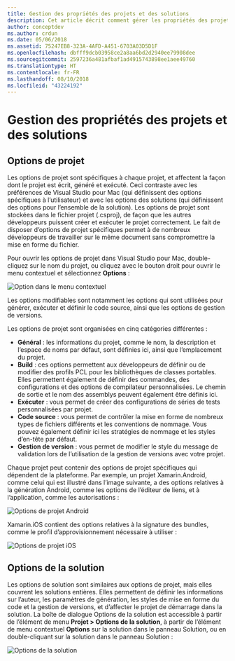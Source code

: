 ```yaml
---
title: Gestion des propriétés des projets et des solutions
description: Cet article décrit comment gérer les propriétés des projets et des solutions dans Visual Studio pour Mac
author: conceptdev
ms.author: crdun
ms.date: 05/06/2018
ms.assetid: 75247EB8-323A-4AFD-A451-6703A03D5D1F
ms.openlocfilehash: dbfff9dcb03958ce2a8aa6bd2d2940ee79908dee
ms.sourcegitcommit: 2597236a481afbaf1ad4915743898ee1aee49760
ms.translationtype: HT
ms.contentlocale: fr-FR
ms.lasthandoff: 08/10/2018
ms.locfileid: "43224192"
---
```

# <a name="managing-project-and-solution-properties"></a>Gestion des propriétés des projets et des solutions

## <a name="project-options"></a>Options de projet

Les options de projet sont spécifiques à chaque projet, et affectent la façon dont le projet est écrit, généré et exécuté. Ceci contraste avec les préférences de Visual Studio pour Mac (qui définissent des options spécifiques à l’utilisateur) et avec les options des solutions (qui définissent des options pour l’ensemble de la solution). Les options de projet sont stockées dans le fichier projet (.csproj), de façon que les autres développeurs puissent créer et exécuter le projet correctement. Le fait de disposer d’options de projet spécifiques permet à de nombreux développeurs de travailler sur le même document sans compromettre la mise en forme du fichier.

Pour ouvrir les options de projet dans Visual Studio pour Mac, double-cliquez sur le nom du projet, ou cliquez avec le bouton droit pour ouvrir le menu contextuel et sélectionnez **Options** :

 ![Option dans le menu contextuel](media/projects-and-solutions-image2.png)

Les options modifiables sont notamment les options qui sont utilisées pour générer, exécuter et définir le code source, ainsi que les options de gestion de versions.

Les options de projet sont organisées en cinq catégories différentes :

* **Général** : les informations du projet, comme le nom, la description et l’espace de noms par défaut, sont définies ici, ainsi que l’emplacement du projet.
* **Build** : ces options permettent aux développeurs de définir ou de modifier des profils PCL pour les bibliothèques de classes portables. Elles permettent également de définir des commandes, des configurations et des options de compilateur personnalisées. Le chemin de sortie et le nom des assemblys peuvent également être définis ici.
* **Exécuter** : vous permet de créer des configurations de séries de tests personnalisées par projet.
* **Code source** : vous permet de contrôler la mise en forme de nombreux types de fichiers différents et les conventions de nommage. Vous pouvez également définir ici les stratégies de nommage et les styles d’en-tête par défaut.
* **Gestion de version** : vous permet de modifier le style du message de validation lors de l’utilisation de la gestion de versions avec votre projet.

Chaque projet peut contenir des options de projet spécifiques qui dépendent de la plateforme. Par exemple, un projet Xamarin.Android, comme celui qui est illustré dans l’image suivante, a des options relatives à la génération Android, comme les options de l’éditeur de liens, et à l’application, comme les autorisations :

 ![Options de projet Android](media/projects-and-solutions-image5.png)

Xamarin.iOS contient des options relatives à la signature des bundles, comme le profil d’approvisionnement nécessaire à utiliser :

 ![Options de projet iOS](media/projects-and-solutions-image6.png)

## <a name="solution-options"></a>Options de la solution 

Les options de solution sont similaires aux options de projet, mais elles couvrent les solutions entières. Elles permettent de définir les informations sur l’auteur, les paramètres de génération, les styles de mise en forme du code et la gestion de versions, et d’affecter le projet de démarrage dans la solution.  La boîte de dialogue Options de la solution est accessible à partir de l’élément de menu **Projet > Options de la solution**, à partir de l’élément de menu contextuel **Options** sur la solution dans le panneau Solution, ou en double-cliquant sur la solution dans le panneau Solution :

 ![Options de la solution](media/projects-and-solutions-image7.png)
